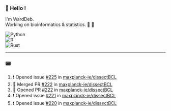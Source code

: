 ### :robot: Hello !

I'm WardDeb.  
Working on bioinformatics & statistics. 🧬 🧪  

![Python](https://img.shields.io/badge/python-3670A0?style=for-the-badge&logo=python&logoColor=ffdd54)  
![R](https://img.shields.io/badge/r-%23276DC3.svg?style=for-the-badge&logo=r&logoColor=white)  
![Rust](https://img.shields.io/badge/rust-%23000000.svg?style=for-the-badge&logo=rust&logoColor=white)  

---

### :pager:

<!--START_SECTION:activity-->
1. ❗ Opened issue [#225](https://github.com/maxplanck-ie/dissectBCL/issues/225) in [maxplanck-ie/dissectBCL](https://github.com/maxplanck-ie/dissectBCL)
2. 🎉 Merged PR [#222](https://github.com/maxplanck-ie/dissectBCL/pull/222) in [maxplanck-ie/dissectBCL](https://github.com/maxplanck-ie/dissectBCL)
3. 💪 Opened PR [#222](https://github.com/maxplanck-ie/dissectBCL/pull/222) in [maxplanck-ie/dissectBCL](https://github.com/maxplanck-ie/dissectBCL)
4. ❗ Opened issue [#221](https://github.com/maxplanck-ie/dissectBCL/issues/221) in [maxplanck-ie/dissectBCL](https://github.com/maxplanck-ie/dissectBCL)
5. ❗ Opened issue [#220](https://github.com/maxplanck-ie/dissectBCL/issues/220) in [maxplanck-ie/dissectBCL](https://github.com/maxplanck-ie/dissectBCL)
<!--END_SECTION:activity-->

